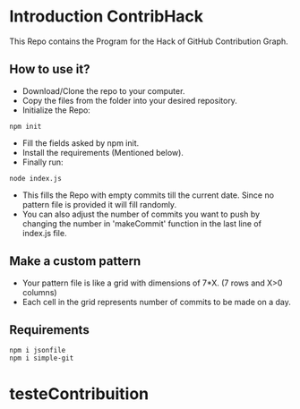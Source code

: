 # Introduction ContribHack

This Repo contains the Program for the Hack of GitHub Contribution Graph.

## How to use it?

- Download/Clone the repo to your computer.
- Copy the files from the folder into your desired repository.
- Initialize the Repo:

```
npm init
```

- Fill the fields asked by npm init.
- Install the requirements (Mentioned below).
- Finally run:

```
node index.js
```

- This fills the Repo with empty commits till the current date.
  Since no pattern file is provided it will fill randomly.
- You can also adjust the number of commits you want to push by changing the number in 'makeCommit' function in the last line of index.js file.

## Make a custom pattern

- Your pattern file is like a grid with dimensions of 7\*X. (7 rows and X>0 columns)
- Each cell in the grid represents number of commits to be made on a day.

## Requirements

```
npm i jsonfile
npm i simple-git
```
# testeContribuition
